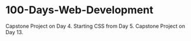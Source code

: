 # 100-Days-Web-Development
Capstone Project on Day 4.
Starting CSS from Day 5.
Capstone Project on Day 13.
